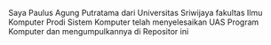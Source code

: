 Saya Paulus Agung Putratama dari Universitas Sriwijaya fakultas Ilmu Komputer Prodi Sistem Komputer telah menyelesaikan UAS Program Komputer dan mengumpulkannya di Repositor ini
